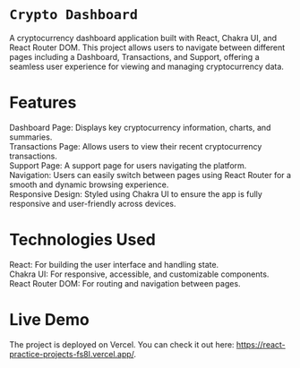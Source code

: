 # `Crypto Dashboard`
A cryptocurrency dashboard application built with React, Chakra UI, and React Router DOM.
This project allows users to navigate between different pages including a Dashboard, Transactions,
and Support, offering a seamless user experience for viewing and managing cryptocurrency data.

# Features
Dashboard Page: Displays key cryptocurrency information, charts, and summaries.<br>
Transactions Page: Allows users to view their recent cryptocurrency transactions.<br>
Support Page: A support page for users navigating the platform.<br>
Navigation: Users can easily switch between pages using React Router for a smooth and dynamic browsing experience.<br>
Responsive Design: Styled using Chakra UI to ensure the app is fully responsive and user-friendly across devices.<br>

# Technologies Used
React: For building the user interface and handling state.<br>
Chakra UI: For responsive, accessible, and customizable components.<br>
React Router DOM: For routing and navigation between pages.<br>

# Live Demo
The project is deployed on Vercel. You can check it out here: https://react-practice-projects-fs8l.vercel.app/.
